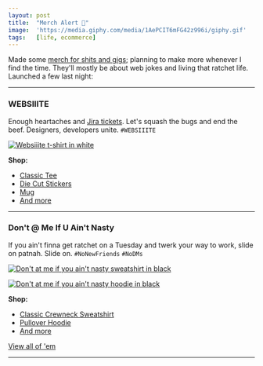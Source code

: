 ```yaml
---
layout: post
title:  "Merch Alert 🚨"
image:  'https://media.giphy.com/media/1AePCIT6mFG42z996i/giphy.gif'
tags:   [life, ecommerce]
---
```


Made some [merch for shits and gigs][url-teespring]; planning to make more whenever I find the time. They'll mostly be about web jokes and living that ratchet life. Launched a few last night:

***

### WEBSIIITE

Enough heartaches and [Jira tickets][url-jira]. Let's squash the bugs and end the beef. Designers, developers unite. `#WEBSIIITE`

[![Websiiite t-shirt in white](https://vangogh.teespring.com/v3/image/6fE4ldqZA0jxBaZCRchi6hGj_wI/480/560.jpg)](https://teespring.com/websiiite-000000?pid=2)

**Shop:**  
- [Classic Tee][url-websiiite-tee]
- [Die Cut Stickers][url-websiiite-stickers]
- [Mug][url-websiiite-mug]
- [And more][url-websiiite]

***

### Don't @ Me If U Ain't Nasty

If you ain't finna get ratchet on a Tuesday and twerk your way to work, slide on patnah. Slide on. `#NoNewFriends` `#NoDMs`

[![Don't at me if you ain't nasty sweatshirt in black](https://vangogh.teespring.com/v3/image/KxcUNxr9-AyoO8iLQeJE3JyfkcQ/480/560.jpg)](https://teespring.com/dont-at-me-ffffff?pid=345&cid=6354)

[![Don't at me if you ain't nasty hoodie in black](https://vangogh.teespring.com/v3/image/1dy9cIEHWQwTlpFrHU2ODDgfW48/480/560.jpg)](https://teespring.com/dont-at-me-ffffff?pid=227&cid=2664)

**Shop:**  
- [Classic Crewneck Sweatshirt][url-dont-sweatshirt]
- [Pullover Hoodie][url-dont-hoodie]
- [And more][url-dont]

<div class="author__more">
    <a href="https://teespring.com/stores/awwwry" class="say-hello">View all of 'em</a>
</div>

***

[url-jira]: https://www.atlassian.com/software/jira
[url-websiiite-tee]: https://teespring.com/websiiite-000000?pid=2
[url-websiiite-stickers]: https://teespring.com/websiiite-000000?pid=794
[url-websiiite-mug]: https://teespring.com/websiiite-000000?pid=658
[url-websiiite]: https://teespring.com/websiiite-000000
[url-teespring]: https://teespring.com/stores/awwwry
[url-dont-sweatshirt]: https://teespring.com/dont-at-me-ffffff?pid=345&cid=6354
[url-dont-hoodie]: https://teespring.com/dont-at-me-ffffff?pid=227&cid=2664
[url-dont]: https://teespring.com/dont-at-me-ffffff?pid=2&cid=2397

